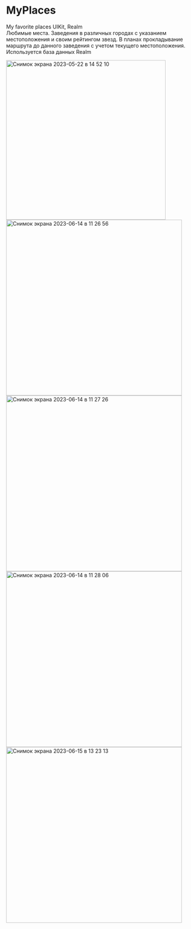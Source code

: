 # MyPlaces
My favorite places 
UIKit, Realm  
Любимые места. Заведения в различных городах с указанием местоположения и своим рейтингом звезд. В планах прокладывание маршрута
до данного заведения с учетом текущего местоположения.
 Используется база данных Realm



<img width="431" alt="Снимок экрана 2023-05-22 в 14 52 10" src="https://github.com/Deminka/MyPlaces/assets/69207847/6c6a183e-35ee-4a5b-9576-28795b9a3a9c">
<img width="475" alt="Снимок экрана 2023-06-14 в 11 26 56" src="https://github.com/Deminka/MyPlaces/assets/69207847/f32a5b03-1ca4-4a8c-8bc6-307c2fefe7f9">
<img width="475" alt="Снимок экрана 2023-06-14 в 11 27 26" src="https://github.com/Deminka/MyPlaces/assets/69207847/467bc651-c0f6-4a42-bb77-b3176630072d">
<img width="475" alt="Снимок экрана 2023-06-14 в 11 28 06" src="https://github.com/Deminka/MyPlaces/assets/69207847/82d3ef3b-8b36-4db3-8d02-99fa818829b8">
<img width="475" alt="Снимок экрана 2023-06-15 в 13 23 13" src="https://github.com/Deminka/MyPlaces/assets/69207847/3811a840-f2b5-4f8f-8fa1-fd65a3bf8e85">

